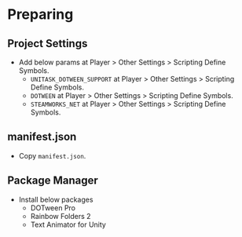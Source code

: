 # Preparing

## Project Settings

- Add below params at Player > Other Settings > Scripting Define Symbols.
  - `UNITASK_DOTWEEN_SUPPORT` at Player > Other Settings > Scripting Define Symbols.
  - `DOTWEEN` at Player > Other Settings > Scripting Define Symbols.
  - `STEAMWORKS_NET` at Player > Other Settings > Scripting Define Symbols.

## manifest.json

- Copy `manifest.json`.

## Package Manager

- Install below packages
  - DOTween Pro
  - Rainbow Folders 2
  - Text Animator for Unity
